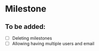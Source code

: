 # Milestone

## To be added: 

- [ ] Deleting milestones
- [ ] Allowing having multiple users and email
